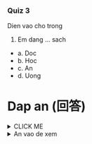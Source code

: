 ### Quiz 3
Dien vao cho trong

1. Em dang ... sach
- a. Doc
- b. Hoc
- c. An
- d. Uong

# Dap an (回答)

<details>
	<summary>CLICK ME</summary>

- 1 : a
- 2 : a

```python
print("hello world!")
```

</details>

<details>
  <summary>An vao de xem</summary>
  
- 1 : a
- 2 : a

```python
解説：
読む
学ぶ
食べる
飲む
```

</details>
